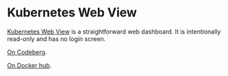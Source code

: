 Kubernetes Web View
===================

[Kubernetes Web View](https://kube-web-view.readthedocs.io/en/latest/) is a straightforward web dashboard.
It is intentionally read-only and has no login screen.

[On Codeberg](https://codeberg.org/hjacobs/kube-web-view).

[On Docker hub](https://hub.docker.com/r/hjacobs/kube-web-view/tags).
